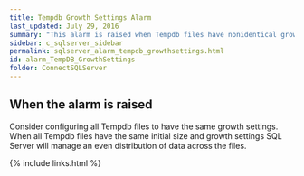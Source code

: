 ```yaml
---
title: Tempdb Growth Settings Alarm
last_updated: July 29, 2016
summary: "This alarm is raised when Tempdb files have nonidentical growth settings."
sidebar: c_sqlserver_sidebar
permalink: sqlserver_alarm_tempdb_growthsettings.html
id: alarm_TempDB_GrowthSettings
folder: ConnectSQLServer
---
```






## When the alarm is raised

Consider configuring all Tempdb files to have the same growth settings. When all Tempdb files have the same initial size and growth settings SQL Server will manage an even distribution of data across the files.

{% include links.html %}
